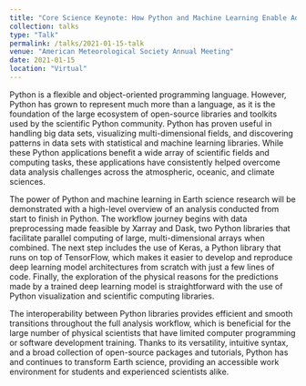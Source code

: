```yaml
---
title: "Core Science Keynote: How Python and Machine Learning Enable Advances in Earth Science"
collection: talks
type: "Talk"
permalink: /talks/2021-01-15-talk
venue: "American Meteorological Society Annual Meeting"
date: 2021-01-15
location: "Virtual"
---
```


Python is a flexible and object-oriented programming language. However, Python has grown to represent much more than a language, as it is the foundation of the large ecosystem of open-source libraries and toolkits used by the scientific Python community. Python has proven useful in handling big data sets, visualizing multi-dimensional fields, and discovering patterns in data sets with statistical and machine learning libraries. While these Python applications benefit a wide array of scientific fields and computing tasks, these applications have consistently helped overcome data analysis challenges across the atmospheric, oceanic, and climate sciences.

The power of Python and machine learning in Earth science research will be demonstrated with a high-level overview of an analysis conducted from start to finish in Python. The workflow journey begins with data preprocessing made feasible by Xarray and Dask, two Python libraries that facilitate parallel computing of large, multi-dimensional arrays when combined. The next step includes the use of Keras, a Python library that runs on top of TensorFlow, which makes it easier to develop and reproduce deep learning model architectures from scratch with just a few lines of code. Finally, the exploration of the physical reasons for the predictions made by a trained deep learning model is straightforward with the use of Python visualization and scientific computing libraries.

The interoperability between Python libraries provides efficient and smooth transitions throughout the full analysis workflow, which is beneficial for the large number of physical scientists that have limited computer programming or software development training. Thanks to its versatility, intuitive syntax, and a broad collection of open-source packages and tutorials, Python has and continues to transform Earth science, providing an accessible work environment for students and experienced scientists alike.
